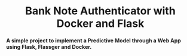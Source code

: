 <h1 align="center">Bank Note Authenticator with Docker and Flask</h1>


#### A simple project to implement a Predictive Model through a Web App using Flask, Flassger and Docker.
